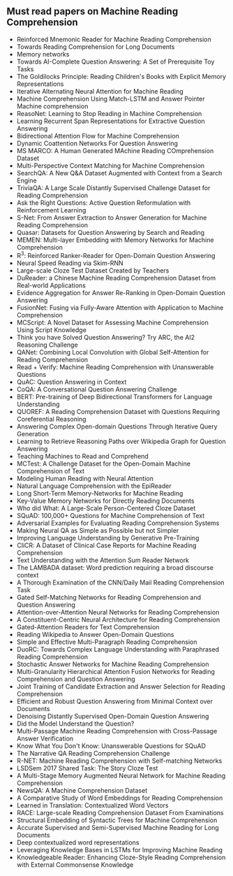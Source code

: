 <h2> Must read papers on Machine Reading Comprehension </h2>

<ul>

                             

 <li><a target="_blank" href="https://github.com/manjunath5496/Must-read-papers-on-Machine-Reading-Comprehension/blob/master/mrc(1).pdf" style="text-decoration:none;">Reinforced Mnemonic Reader for Machine Reading Comprehension</a></li>

 <li><a target="_blank" href="https://github.com/manjunath5496/Must-read-papers-on-Machine-Reading-Comprehension/blob/master/mrc(2).pdf" style="text-decoration:none;">Towards Reading Comprehension for Long Documents</a></li>

<li><a target="_blank" href="https://github.com/manjunath5496/Must-read-papers-on-Machine-Reading-Comprehension/blob/master/mrc(3).pdf" style="text-decoration:none;">Memory networks</a></li>
 <li><a target="_blank" href="https://github.com/manjunath5496/Must-read-papers-on-Machine-Reading-Comprehension/blob/master/mrc(4).pdf" style="text-decoration:none;">Towards AI-Complete Question Answering: A Set of Prerequisite Toy Tasks</a></li>                              




<li><a target="_blank" href="https://github.com/manjunath5496/Must-read-papers-on-Machine-Reading-Comprehension/blob/master/mrc(5).pdf" style="text-decoration:none;">The Goldilocks Principle: Reading Children's Books with Explicit Memory Representations</a></li>
<li><a target="_blank" href="https://github.com/manjunath5496/Must-read-papers-on-Machine-Reading-Comprehension/blob/master/mrc(6).pdf" style="text-decoration:none;">Iterative Alternating Neural Attention for Machine Reading</a></li>
 <li><a target="_blank" href="https://github.com/manjunath5496/Must-read-papers-on-Machine-Reading-Comprehension/blob/master/mrc(7).pdf" style="text-decoration:none;">Machine Comprehension Using Match-LSTM and Answer Pointer Machine comprehension</a></li>

 <li><a target="_blank" href="https://github.com/manjunath5496/Must-read-papers-on-Machine-Reading-Comprehension/blob/master/mrc(8).pdf" style="text-decoration:none;"> ReasoNet: Learning to Stop Reading in Machine Comprehension </a></li>
   <li><a target="_blank" href="https://github.com/manjunath5496/Must-read-papers-on-Machine-Reading-Comprehension/blob/master/mrc(9).pdf" style="text-decoration:none;">Learning Recurrent Span Representations for Extractive Question Answering</a></li>
  
   
 <li><a target="_blank" href="https://github.com/manjunath5496/Must-read-papers-on-Machine-Reading-Comprehension/blob/master/mrc(10).pdf" style="text-decoration:none;"> Bidirectional Attention Flow for Machine Comprehension</a></li>                              
<li><a target="_blank" href="https://github.com/manjunath5496/Must-read-papers-on-Machine-Reading-Comprehension/blob/master/mrc(11).pdf" style="text-decoration:none;">Dynamic Coattention Networks For Question Answering</a></li>
<li><a target="_blank" href="https://github.com/manjunath5496/Must-read-papers-on-Machine-Reading-Comprehension/blob/master/mrc(12).pdf" style="text-decoration:none;">MS MARCO: A Human Generated MAchine Reading COmprehension Dataset</a></li>
<li><a target="_blank" href="https://github.com/manjunath5496/Must-read-papers-on-Machine-Reading-Comprehension/blob/master/mrc(13).pdf" style="text-decoration:none;">Multi-Perspective Context Matching for Machine Comprehension</a></li>

<li><a target="_blank" href="https://github.com/manjunath5496/Must-read-papers-on-Machine-Reading-Comprehension/blob/master/mrc(14).pdf" style="text-decoration:none;">SearchQA: A New Q&A Dataset Augmented with Context from a Search Engine</a></li>
                              
<li><a target="_blank" href="https://github.com/manjunath5496/Must-read-papers-on-Machine-Reading-Comprehension/blob/master/mrc(15).pdf" style="text-decoration:none;">TriviaQA: A Large Scale Distantly Supervised Challenge Dataset for Reading Comprehension</a></li>

<li><a target="_blank" href="https://github.com/manjunath5496/Must-read-papers-on-Machine-Reading-Comprehension/blob/master/mrc(16).pdf" style="text-decoration:none;">Ask the Right Questions: Active Question Reformulation with Reinforcement Learning</a></li>

  <li><a target="_blank" href="https://github.com/manjunath5496/Must-read-papers-on-Machine-Reading-Comprehension/blob/master/mrc(17).pdf" style="text-decoration:none;">S-Net: From Answer Extraction to Answer Generation for Machine Reading Comprehension</a></li>   
  
<li><a target="_blank" href="https://github.com/manjunath5496/Must-read-papers-on-Machine-Reading-Comprehension/blob/master/mrc(18).pdf" style="text-decoration:none;">Quasar: Datasets for Question Answering by Search and Reading</a></li> 

  
<li><a target="_blank" href="https://github.com/manjunath5496/Must-read-papers-on-Machine-Reading-Comprehension/blob/master/mrc(19).pdf" style="text-decoration:none;">MEMEN: Multi-layer Embedding with Memory Networks for Machine Comprehension</a></li> 

<li><a target="_blank" href="https://github.com/manjunath5496/Must-read-papers-on-Machine-Reading-Comprehension/blob/master/mrc(20).pdf" style="text-decoration:none;">R<sup>3</sup>: Reinforced Ranker-Reader for Open-Domain Question Answering</a></li>

<li><a target="_blank" href="https://github.com/manjunath5496/Must-read-papers-on-Machine-Reading-Comprehension/blob/master/mrc(21).pdf" style="text-decoration:none;"> Neural Speed Reading via Skim-RNN</a></li>
<li><a target="_blank" href="https://github.com/manjunath5496/Must-read-papers-on-Machine-Reading-Comprehension/blob/master/mrc(22).pdf" style="text-decoration:none;">Large-scale Cloze Test Dataset Created by Teachers</a></li> 
 
 
 
 
 
 <li><a target="_blank" href="https://github.com/manjunath5496/Must-read-papers-on-Machine-Reading-Comprehension/blob/master/mrc(23).pdf" style="text-decoration:none;">DuReader: a Chinese Machine Reading Comprehension Dataset from Real-world Applications</a></li> 
 

   <li><a target="_blank" href="https://github.com/manjunath5496/Must-read-papers-on-Machine-Reading-Comprehension/blob/master/mrc(24).pdf" style="text-decoration:none;">Evidence Aggregation for Answer Re-Ranking in Open-Domain Question Answering</a></li>
 
   <li><a target="_blank" href="https://github.com/manjunath5496/Must-read-papers-on-Machine-Reading-Comprehension/blob/master/mrc(25).pdf" style="text-decoration:none;">FusionNet: Fusing via Fully-Aware Attention with Application to Machine Comprehension</a></li>                              
 <li><a target="_blank" href="https://github.com/manjunath5496/Must-read-papers-on-Machine-Reading-Comprehension/blob/master/mrc(26).pdf" style="text-decoration:none;">MCScript: A Novel Dataset for Assessing Machine Comprehension Using Script Knowledge</a></li>
 
 
 
 <li><a target="_blank" href="https://github.com/manjunath5496/Must-read-papers-on-Machine-Reading-Comprehension/blob/master/mrc(27).pdf" style="text-decoration:none;">Think you have Solved Question Answering? Try ARC, the AI2 Reasoning Challenge</a></li>
   
 
   <li><a target="_blank" href="https://github.com/manjunath5496/Must-read-papers-on-Machine-Reading-Comprehension/blob/master/mrc(28).pdf" style="text-decoration:none;">QANet: Combining Local Convolution with Global Self-Attention for Reading Comprehension</a></li>
 
   <li><a target="_blank" href="https://github.com/manjunath5496/Must-read-papers-on-Machine-Reading-Comprehension/blob/master/mrc(29).pdf" style="text-decoration:none;">Read + Verify: Machine Reading Comprehension with Unanswerable Questions</a></li>                              

  <li><a target="_blank" href="https://github.com/manjunath5496/Must-read-papers-on-Machine-Reading-Comprehension/blob/master/mrc(30).pdf" style="text-decoration:none;">QuAC: Question Answering in Context</a></li>
 
   <li><a target="_blank" href="https://github.com/manjunath5496/Must-read-papers-on-Machine-Reading-Comprehension/blob/master/mrc(31).pdf" style="text-decoration:none;">CoQA: A Conversational Question Answering Challenge</a></li> 
    <li><a target="_blank" href="https://github.com/manjunath5496/Must-read-papers-on-Machine-Reading-Comprehension/blob/master/mrc(32).pdf" style="text-decoration:none;">BERT: Pre-training of Deep Bidirectional Transformers for Language Understanding</a></li> 

   <li><a target="_blank" href="https://github.com/manjunath5496/Must-read-papers-on-Machine-Reading-Comprehension/blob/master/mrc(33).pdf" style="text-decoration:none;">QUOREF: A Reading Comprehension Dataset with Questions Requiring Coreferential Reasoning</a></li>                              

  <li><a target="_blank" href="https://github.com/manjunath5496/Must-read-papers-on-Machine-Reading-Comprehension/blob/master/mrc(34).pdf" style="text-decoration:none;"> Answering Complex Open-domain Questions Through Iterative Query Generation</a></li> 
 
  <li><a target="_blank" href="https://github.com/manjunath5496/Must-read-papers-on-Machine-Reading-Comprehension/blob/master/mrc(35).pdf" style="text-decoration:none;">Learning to Retrieve Reasoning Paths over Wikipedia Graph for Question Answering</a></li> 

  <li><a target="_blank" href="https://github.com/manjunath5496/Must-read-papers-on-Machine-Reading-Comprehension/blob/master/mrc(36).pdf" style="text-decoration:none;">Teaching Machines to Read and Comprehend</a></li> 
 
<li><a target="_blank" href="https://github.com/manjunath5496/Must-read-papers-on-Machine-Reading-Comprehension/blob/master/mrc(37).pdf" style="text-decoration:none;">MCTest: A Challenge Dataset for the Open-Domain Machine Comprehension of Text</a></li>
 <li><a target="_blank" href="https://github.com/manjunath5496/Must-read-papers-on-Machine-Reading-Comprehension/blob/master/mrc(38).pdf" style="text-decoration:none;">Modeling Human Reading with Neural Attention</a></li>
<li><a target="_blank" href="https://github.com/manjunath5496/Must-read-papers-on-Machine-Reading-Comprehension/blob/master/mrc(39).pdf" style="text-decoration:none;">Natural Language Comprehension with the EpiReader</a></li>
 <li><a target="_blank" href="https://github.com/manjunath5496/Must-read-papers-on-Machine-Reading-Comprehension/blob/master/mrc(40).pdf" style="text-decoration:none;">Long Short-Term Memory-Networks for Machine Reading</a></li>                              
<li><a target="_blank" href="https://github.com/manjunath5496/Must-read-papers-on-Machine-Reading-Comprehension/blob/master/mrc(41).pdf" style="text-decoration:none;">Key-Value Memory Networks for Directly Reading Documents</a></li>
<li><a target="_blank" href="https://github.com/manjunath5496/Must-read-papers-on-Machine-Reading-Comprehension/blob/master/mrc(42).pdf" style="text-decoration:none;">Who did What: A Large-Scale Person-Centered Cloze Dataset</a></li>
 
  <li><a target="_blank" href="https://github.com/manjunath5496/Must-read-papers-on-Machine-Reading-Comprehension/blob/master/mrc(43).pdf" style="text-decoration:none;">SQuAD: 100,000+ Questions for Machine Comprehension of Text</a></li>
 <li><a target="_blank" href="https://github.com/manjunath5496/Must-read-papers-on-Machine-Reading-Comprehension/blob/master/mrc(44).pdf" style="text-decoration:none;"> Adversarial Examples for Evaluating Reading Comprehension Systems</a></li>
   <li><a target="_blank" href="https://github.com/manjunath5496/Must-read-papers-on-Machine-Reading-Comprehension/blob/master/mrc(45).pdf" style="text-decoration:none;">Making Neural QA as Simple as Possible but not Simpler</a></li>  
   
<li><a target="_blank" href="https://github.com/manjunath5496/Must-read-papers-on-Machine-Reading-Comprehension/blob/master/mrc(46).pdf" style="text-decoration:none;">Improving Language Understanding by Generative Pre-Training</a></li> 
                             
<li><a target="_blank" href="https://github.com/manjunath5496/Must-read-papers-on-Machine-Reading-Comprehension/blob/master/mrc(47).pdf" style="text-decoration:none;">CliCR: A Dataset of Clinical Case Reports for Machine Reading Comprehension</a></li>
<li><a target="_blank" href="https://github.com/manjunath5496/Must-read-papers-on-Machine-Reading-Comprehension/blob/master/mrc(48).pdf" style="text-decoration:none;">Text Understanding with the Attention Sum Reader Network</a></li>

<li><a target="_blank" href="https://github.com/manjunath5496/Must-read-papers-on-Machine-Reading-Comprehension/blob/master/mrc(49).pdf" style="text-decoration:none;">The LAMBADA dataset: Word prediction requiring a broad discourse context </a></li>
                              
<li><a target="_blank" href="https://github.com/manjunath5496/Must-read-papers-on-Machine-Reading-Comprehension/blob/master/mrc(50).pdf" style="text-decoration:none;">A Thorough Examination of the CNN/Daily Mail Reading Comprehension Task</a></li>
<li><a target="_blank" href="https://github.com/manjunath5496/Must-read-papers-on-Machine-Reading-Comprehension/blob/master/mrc(51).pdf" style="text-decoration:none;">Gated Self-Matching Networks for Reading Comprehension and Question Answering</a></li>
<li><a target="_blank" href="https://github.com/manjunath5496/Must-read-papers-on-Machine-Reading-Comprehension/blob/master/mrc(52).pdf" style="text-decoration:none;">Attention-over-Attention Neural Networks for Reading Comprehension</a></li>

<li><a target="_blank" href="https://github.com/manjunath5496/Must-read-papers-on-Machine-Reading-Comprehension/blob/master/mrc(53).pdf" style="text-decoration:none;">A Constituent-Centric Neural Architecture for Reading Comprehension</a></li>
 
<li><a target="_blank" href="https://github.com/manjunath5496/Must-read-papers-on-Machine-Reading-Comprehension/blob/master/mrc(54).pdf" style="text-decoration:none;">Gated-Attention Readers for Text Comprehension </a></li>

<li><a target="_blank" href="https://github.com/manjunath5496/Must-read-papers-on-Machine-Reading-Comprehension/blob/master/mrc(55).pdf" style="text-decoration:none;">Reading Wikipedia to Answer Open-Domain Questions</a></li>
 
  <li><a target="_blank" href="https://github.com/manjunath5496/Must-read-papers-on-Machine-Reading-Comprehension/blob/master/mrc(56).pdf" style="text-decoration:none;">Simple and Effective Multi-Paragraph Reading Comprehension</a></li>                              

  <li><a target="_blank" href="https://github.com/manjunath5496/Must-read-papers-on-Machine-Reading-Comprehension/blob/master/mrc(57).pdf" style="text-decoration:none;">DuoRC: Towards Complex Language Understanding with Paraphrased Reading Comprehension</a></li>
 
   <li><a target="_blank" href="https://github.com/manjunath5496/Must-read-papers-on-Machine-Reading-Comprehension/blob/master/mrc(58).pdf" style="text-decoration:none;"> Stochastic Answer Networks for Machine Reading Comprehension</a></li>
    <li><a target="_blank" href="https://github.com/manjunath5496/Must-read-papers-on-Machine-Reading-Comprehension/blob/master/mrc(59).pdf" style="text-decoration:none;">Multi-Granularity Hierarchical Attention Fusion Networks for Reading Comprehension and Question Answering</a></li>
 
 
 
 
 
  <li><a target="_blank" href="https://github.com/manjunath5496/Must-read-papers-on-Machine-Reading-Comprehension/blob/master/mrc(60).pdf" style="text-decoration:none;">Joint Training of Candidate Extraction and Answer Selection for Reading Comprehension </a></li>
 
   <li><a target="_blank" href="https://github.com/manjunath5496/Must-read-papers-on-Machine-Reading-Comprehension/blob/master/mrc(61).pdf" style="text-decoration:none;"> Efficient and Robust Question Answering from Minimal Context over Documents</a></li>
 
   <li><a target="_blank" href="https://github.com/manjunath5496/Must-read-papers-on-Machine-Reading-Comprehension/blob/master/mrc(62).pdf" style="text-decoration:none;"> Denoising Distantly Supervised Open-Domain Question Answering</a></li>
 
   <li><a target="_blank" href="https://github.com/manjunath5496/Must-read-papers-on-Machine-Reading-Comprehension/blob/master/mrc(63).pdf" style="text-decoration:none;">Did the Model Understand the Question?</a></li>                              

  <li><a target="_blank" href="https://github.com/manjunath5496/Must-read-papers-on-Machine-Reading-Comprehension/blob/master/mrc(64).pdf" style="text-decoration:none;">Multi-Passage Machine Reading Comprehension with Cross-Passage Answer Verification</a></li>
 
   <li><a target="_blank" href="https://github.com/manjunath5496/Must-read-papers-on-Machine-Reading-Comprehension/blob/master/mrc(65).pdf" style="text-decoration:none;">Know What You Don't Know: Unanswerable Questions for SQuAD </a></li> 

   <li><a target="_blank" href="https://github.com/manjunath5496/Must-read-papers-on-Machine-Reading-Comprehension/blob/master/mrc(66).pdf" style="text-decoration:none;">The Narrative QA Reading Comprehension Challenge</a></li> 
 
   <li><a target="_blank" href="https://github.com/manjunath5496/Must-read-papers-on-Machine-Reading-Comprehension/blob/master/mrc(67).pdf" style="text-decoration:none;">R-NET: Machine Reading Comprehension with Self-matching Networks</a></li>                              

  <li><a target="_blank" href="https://github.com/manjunath5496/Must-read-papers-on-Machine-Reading-Comprehension/blob/master/mrc(68).pdf" style="text-decoration:none;">LSDSem 2017 Shared Task: The Story Cloze Test</a></li> 
 
  
   <li><a target="_blank" href="https://github.com/manjunath5496/Must-read-papers-on-Machine-Reading-Comprehension/blob/master/mrc(69).pdf" style="text-decoration:none;">A Multi-Stage Memory Augmented Neural Network for Machine Reading Comprehension</a></li>                              

  <li><a target="_blank" href="https://github.com/manjunath5496/Must-read-papers-on-Machine-Reading-Comprehension/blob/master/mrc(70).pdf" style="text-decoration:none;">NewsQA: A Machine Comprehension Dataset</a></li> 
  
 
 <li><a target="_blank" href="https://github.com/manjunath5496/Must-read-papers-on-Machine-Reading-Comprehension/blob/master/mrc(71).pdf" style="text-decoration:none;">A Comparative Study of Word Embeddings for Reading Comprehension</a></li>
 
 <li><a target="_blank" href="https://github.com/manjunath5496/Must-read-papers-on-Machine-Reading-Comprehension/blob/master/mrc(72).pdf" style="text-decoration:none;">Learned in Translation: Contextualized Word Vectors</a></li> 
 
 
 <li><a target="_blank" href="https://github.com/manjunath5496/Must-read-papers-on-Machine-Reading-Comprehension/blob/master/mrc(73).pdf" style="text-decoration:none;">RACE: Large-scale Reading Comprehension Dataset From Examinations</a></li>
  <li><a target="_blank" href="https://github.com/manjunath5496/Must-read-papers-on-Machine-Reading-Comprehension/blob/master/mrc(74).pdf" style="text-decoration:none;">Structural Embedding of Syntactic Trees for Machine Comprehension</a></li>
    <li><a target="_blank" href="https://github.com/manjunath5496/Must-read-papers-on-Machine-Reading-Comprehension/blob/master/mrc(75).pdf" style="text-decoration:none;">Accurate Supervised and Semi-Supervised Machine Reading for Long Documents</a></li>                        
<li><a target="_blank" href="https://github.com/manjunath5496/Must-read-papers-on-Machine-Reading-Comprehension/blob/master/mrc(76).pdf" style="text-decoration:none;">Deep contextualized word representations </a></li>


   <li><a target="_blank" href="https://github.com/manjunath5496/Must-read-papers-on-Machine-Reading-Comprehension/blob/master/mrc(77).pdf" style="text-decoration:none;">Leveraging Knowledge Bases in LSTMs for Improving Machine Reading</a></li>
 
   <li><a target="_blank" href="https://github.com/manjunath5496/Must-read-papers-on-Machine-Reading-Comprehension/blob/master/mrc(78).pdf" style="text-decoration:none;">Knowledgeable Reader: Enhancing Cloze-Style Reading Comprehension with External Commonsense Knowledge</a></li>
 
 </ul>
